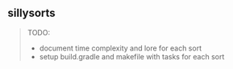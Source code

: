 ## sillysorts

>TODO:
>* document time complexity and lore for each sort
>* setup build.gradle and makefile with tasks for each sort
